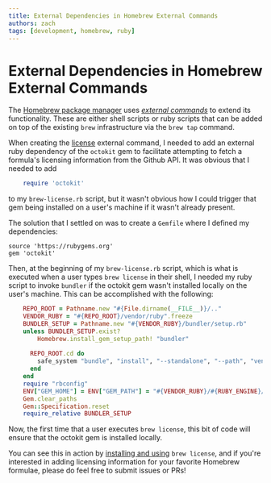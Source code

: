 ```yaml
---
title: External Dependencies in Homebrew External Commands
authors: zach
tags: [development, homebrew, ruby]
---
```


# External Dependencies in Homebrew External Commands

The [Homebrew package manager](https://brew.sh) uses *[external commands](https://docs.brew.sh/External-Commands)* to
extend its functionality. These are either shell scripts or ruby scripts that can be added on top of the existing `brew`
infrastructure via the `brew tap` command.

When creating the [license](https://github.com/zachwick/homebrew-license) external command, I needed to add an external
ruby dependency of the `octokit` gem to facilitate attempting to fetch a formula's licensing information from the Github
API. It was obvious that I needed to add

```ruby
    require 'octokit'
```

to my `brew-license.rb` script, but it wasn't obvious how I could trigger that gem being installed on a user's machine
if it wasn't already present.

The solution that I settled on was to create a `Gemfile` where I defined my dependencies:

    source 'https://rubygems.org'
    gem 'octokit' 

Then, at the beginning of my `brew-license.rb` script, which is what is executed when a user types `brew license` in
their shell, I needed my ruby script to invoke `bundler` if the octokit gem wasn't installed locally on the user's
machine. This can be accomplished with the following:

```ruby
    REPO_ROOT = Pathname.new "#{File.dirname(__FILE__)}/.."
    VENDOR_RUBY = "#{REPO_ROOT}/vendor/ruby".freeze
    BUNDLER_SETUP = Pathname.new "#{VENDOR_RUBY}/bundler/setup.rb"
    unless BUNDLER_SETUP.exist?
	    Homebrew.install_gem_setup_path! "bundler"
	
      REPO_ROOT.cd do
        safe_system "bundle", "install", "--standalone", "--path", "vendor/ruby"
      end
    end
    require "rbconfig"
    ENV["GEM_HOME"] = ENV["GEM_PATH"] = "#{VENDOR_RUBY}/#{RUBY_ENGINE}/#{RbConfig::CONFIG["ruby_version"]}"
    Gem.clear_paths
    Gem::Specification.reset
    require_relative BUNDLER_SETUP
```

Now, the first time that a user executes `brew license`, this bit of code will ensure that the octokit gem is installed
locally.

You can see this in action
by [installing and using](https://github.com/zachwick/homebrew-license#install) `brew license`, and if you're interested
in adding licensing information for your favorite Homebrew formulae, please do feel free to submit issues or PRs!